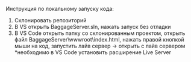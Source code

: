 Инструкция по локальному запуску кода: 
1. Склонировать репозиторий
2. В VS открыть BaggageServer.sln, нажать запуск без отладки
3. В VS Code открыть папку со склонированным проектом, открыть файл BaggageServer\wwwroot\index.html, нажать правой кнопкой мыши на код, запустить лайв сервер -> открыть с лайв сервером
*необходимо в VS Code установить расширение Live Server
